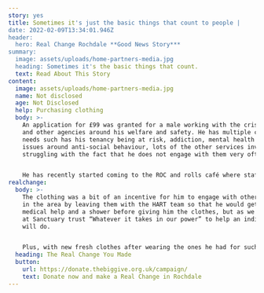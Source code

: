```yaml
---
story: yes
title: Sometimes it's just the basic things that count to people |
date: 2022-02-09T13:34:01.946Z
header:
  hero: Real Change Rochdale **Good News Story***
summary:
  image: assets/uploads/home-partners-media.jpg
  heading: Sometimes it's the basic things that count.
  text: Read About This Story
content:
  image: assets/uploads/home-partners-media.jpg
  name: Not disclosed
  age: Not Disclosed
  help: Purchasing clothing
  body: >-
    An application for £99 was granted for a male working with the crisis team
    and other agencies around his welfare and safety. He has multiple complex
    needs such has his tenancy being at risk, addiction, mental health and
    issues around anti-social behaviour, lots of the other services involved are
    struggling with the fact that he does not engage with them very often.


    He has recently started coming to the ROC and rolls café where staff there always have a hot meal for him and give him the space he needs to sit and get warm. So, this helps provide his basic needs of food, warmth and friendship, and he has started slowly to engage with us more each time.
realchange:
  body: >-
    The clothing was a bit of an incentive for him to engage with other services
    in the area by leaving them with the HART team so that he would get the
    medical help and a shower before giving him the clothes, but as we say here
    at Sanctuary trust “Whatever it takes in our power” to help an individual we
    will do.


    Plus, with new fresh clothes after wearing the ones he had for such a long time. Must make a person’s self-worth a little better. After all its not about the monetary value of things it how we make the individual feel about themselves.
  heading: The Real Change You Made
  button:
    url: https://donate.thebiggive.org.uk/campaign/
    text: Donate now and make a Real Change in Rochdale
---
```

